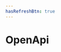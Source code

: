 ```yaml
---
hasRefreshBtn: true
---
```


# OpenApi

<!-- https://swagger.io/docs/open-source-tools/swagger-ui/usage/configuration/ -->
<!-- https://github.com/swagger-api/swagger-ui/blob/master/dist/index.html -->

<div id="swagger"></div>
<script>
  SwaggerUIBundle({
    dom_id: '#swagger',
    url: 'hagenhaus-hagenhaus-api-2.0.0-resolved.yaml',
    defaultModelsExpandDepth: -1,
    displayOperationId: false,
    // filter: 'About',
    plugins: [],
    requestSnippetsEnabled: true,
    syntaxHighlight: {
      activate: true,
      theme: 'nord'
    },
    apisSorter: 'alpha', 
    operationsSorter: function (a, b) { 
      const order = { 'post': '0', 'get': '1', 'patch': '2', 'delete': '3' };
      return order[a.get('method')].localeCompare(order[b.get('method')]);
    }
  });
</script>
